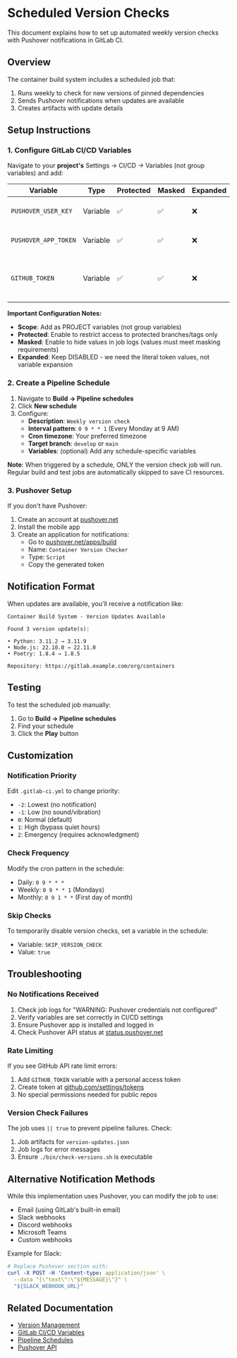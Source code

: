 # Scheduled Version Checks

This document explains how to set up automated weekly version checks with Pushover notifications in GitLab CI.

## Overview

The container build system includes a scheduled job that:
1. Runs weekly to check for new versions of pinned dependencies
2. Sends Pushover notifications when updates are available
3. Creates artifacts with update details

## Setup Instructions

### 1. Configure GitLab CI/CD Variables

Navigate to your **project's** Settings → CI/CD → Variables (not group variables) and add:

| Variable | Type | Protected | Masked | Expanded | Description | Example |
|----------|------|-----------|--------|----------|-------------|---------|
| `PUSHOVER_USER_KEY` | Variable | ✅ | ✅ | ❌ | Your Pushover user key | `u1234567890abcdef` |
| `PUSHOVER_APP_TOKEN` | Variable | ✅ | ✅ | ❌ | Your Pushover app token | `a1234567890abcdef` |
| `GITHUB_TOKEN` | Variable | ✅ | ✅ | ❌ | GitHub token (optional, for API rate limits) | `ghp_1234567890` |

**Important Configuration Notes:**
- **Scope**: Add as PROJECT variables (not group variables)
- **Protected**: Enable to restrict access to protected branches/tags only
- **Masked**: Enable to hide values in job logs (values must meet masking requirements)
- **Expanded**: Keep DISABLED - we need the literal token values, not variable expansion

### 2. Create a Pipeline Schedule

1. Navigate to **Build → Pipeline schedules**
2. Click **New schedule**
3. Configure:
   - **Description**: `Weekly version check`
   - **Interval pattern**: `0 9 * * 1` (Every Monday at 9 AM)
   - **Cron timezone**: Your preferred timezone
   - **Target branch**: `develop` or `main`
   - **Variables**: (optional) Add any schedule-specific variables

**Note**: When triggered by a schedule, ONLY the version check job will run. Regular build and test jobs are automatically skipped to save CI resources.

### 3. Pushover Setup

If you don't have Pushover:
1. Create an account at [pushover.net](https://pushover.net)
2. Install the mobile app
3. Create an application for notifications:
   - Go to [pushover.net/apps/build](https://pushover.net/apps/build)
   - Name: `Container Version Checker`
   - Type: `Script`
   - Copy the generated token

## Notification Format

When updates are available, you'll receive a notification like:

```
Container Build System - Version Updates Available

Found 3 version update(s):

• Python: 3.11.2 → 3.11.9
• Node.js: 22.10.0 → 22.11.0
• Poetry: 1.8.4 → 1.8.5

Repository: https://gitlab.example.com/org/containers
```

## Testing

To test the scheduled job manually:

1. Go to **Build → Pipeline schedules**
2. Find your schedule
3. Click the **Play** button

## Customization

### Notification Priority

Edit `.gitlab-ci.yml` to change priority:
- `-2`: Lowest (no notification)
- `-1`: Low (no sound/vibration)
- `0`: Normal (default)
- `1`: High (bypass quiet hours)
- `2`: Emergency (requires acknowledgment)

### Check Frequency

Modify the cron pattern in the schedule:
- Daily: `0 9 * * *`
- Weekly: `0 9 * * 1` (Mondays)
- Monthly: `0 9 1 * *` (First day of month)

### Skip Checks

To temporarily disable version checks, set a variable in the schedule:
- Variable: `SKIP_VERSION_CHECK`
- Value: `true`

## Troubleshooting

### No Notifications Received

1. Check job logs for "WARNING: Pushover credentials not configured"
2. Verify variables are set correctly in CI/CD settings
3. Ensure Pushover app is installed and logged in
4. Check Pushover API status at [status.pushover.net](https://status.pushover.net)

### Rate Limiting

If you see GitHub API rate limit errors:
1. Add `GITHUB_TOKEN` variable with a personal access token
2. Create token at [github.com/settings/tokens](https://github.com/settings/tokens)
3. No special permissions needed for public repos

### Version Check Failures

The job uses `|| true` to prevent pipeline failures. Check:
1. Job artifacts for `version-updates.json`
2. Job logs for error messages
3. Ensure `./bin/check-versions.sh` is executable

## Alternative Notification Methods

While this implementation uses Pushover, you can modify the job to use:
- Email (using GitLab's built-in email)
- Slack webhooks
- Discord webhooks
- Microsoft Teams
- Custom webhooks

Example for Slack:
```yaml
# Replace Pushover section with:
curl -X POST -H 'Content-type: application/json' \
  --data "{\"text\":\"${MESSAGE}\"}" \
  "${SLACK_WEBHOOK_URL}"
```

## Related Documentation

- [Version Management](version-management.md)
- [GitLab CI/CD Variables](https://docs.gitlab.com/ee/ci/variables/)
- [Pipeline Schedules](https://docs.gitlab.com/ee/ci/pipelines/schedules.html)
- [Pushover API](https://pushover.net/api)